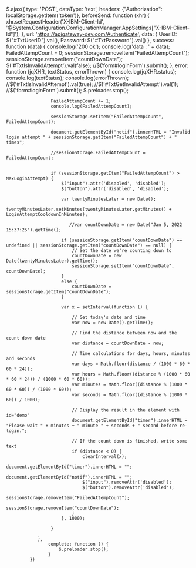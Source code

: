 $.ajax({
                type: 'POST',
                dataType: 'text',
                headers: {"Authorization": localStorage.getItem('token')},
                beforeSend: function (xhr) {
                    xhr.setRequestHeader('X-IBM-Client-Id', '@System.Configuration.ConfigurationManager.AppSettings["X-IBM-Client-Id"]');
                },
                url: 'https://apigateway-dev.com/Authenticate',
                 data: {
                     UserID: $("#TxtUserID").val(),
                     Password: $("#TxtPassword").val()
                 },
                success: function (data) {
                    console.log('200 ok');
                    console.log('data : ' + data);
                    FailedAttempCount = 0;
                    sessionStorage.removeItem("FailedAttempCount");
                    sessionStorage.removeItem("countDownDate");
                    $('#TxtIsInvalidAttempt').val(false);
                    //$('form#loginForm').submit();
                },
                 error: function (jqXHR, textStatus, errorThrown) {
                    console.log(jqXHR.status);
                    console.log(textStatus);
                     console.log(errorThrown);
                     //$('#TxtIsInvalidAttempt').val(true);
                     //$('#TxtGetInvalidAttempt').val(1);
                     //$('form#loginForm').submit();
                     $.preloader.stop();

                     FailedAttempCount += 1;
                     console.log(FailedAttempCount);

                     sessionStorage.setItem("FailedAttempCount", FailedAttempCount);

                     document.getElementById("notif").innerHTML = "Invalid login attempt " + sessionStorage.getItem("FailedAttempCount") + " times";

                     //sessionStorage.FailedAttempCount = FailedAttempCount;


                     if (sessionStorage.getItem("FailedAttempCount") > MaxLoginAttempt) {
                         $("input").attr('disabled', 'disabled');
                         $("button").attr('disabled', 'disabled');

                         var twentyMinutesLater = new Date();
                         twentyMinutesLater.setMinutes(twentyMinutesLater.getMinutes() + LoginAttemptCooldownInMinutes);

                            //var countDownDate = new Date("Jan 5, 2022 15:37:25").getTime();

                         if (sessionStorage.getItem("countDownDate") == undefined || sessionStorage.getItem("countDownDate") == null) {
                             // Set the date we're counting down to
                             countDownDate = new Date(twentyMinutesLater).getTime();
                             sessionStorage.setItem("countDownDate", countDownDate);
                         }
                         else {
                             countDownDate = sessionStorage.getItem("countDownDate");
                         }

                         var x = setInterval(function () {

                             // Get today's date and time
                             var now = new Date().getTime();

                             // Find the distance between now and the count down date
                             var distance = countDownDate - now;

                             // Time calculations for days, hours, minutes and seconds
                             var days = Math.floor(distance / (1000 * 60 * 60 * 24));
                             var hours = Math.floor((distance % (1000 * 60 * 60 * 24)) / (1000 * 60 * 60));
                             var minutes = Math.floor((distance % (1000 * 60 * 60)) / (1000 * 60));
                             var seconds = Math.floor((distance % (1000 * 60)) / 1000);

                             // Display the result in the element with id="demo"
                             document.getElementById("timer").innerHTML = "Please wait " + minutes + " minute " + seconds + " second before re-login.";

                             // If the count down is finished, write some text
                             if (distance < 0) {
                                 clearInterval(x);
                                 document.getElementById("timer").innerHTML = "";
                                 document.getElementById("notif").innerHTML = "";
                                 $("input").removeAttr('disabled');
                                 $("button").removeAttr('disabled');
                                 sessionStorage.removeItem("FailedAttempCount");
                                 sessionStorage.removeItem("countDownDate");
                             }
                         }, 1000);

                     }

                },
                    complete: function () {
                        $.preloader.stop();
                    }
             })
